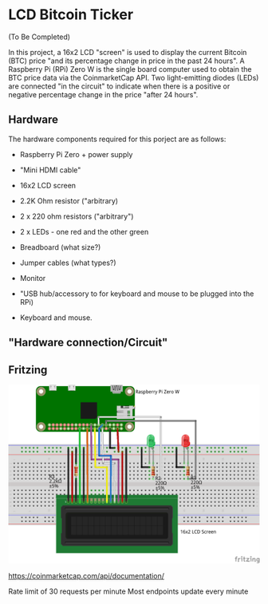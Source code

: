 # LCD Bitcoin Ticker

(To Be Completed)

In this project, a 16x2 LCD "screen" is used to display the current Bitcoin (BTC) price "and its percentage change in price in the past 24 hours". A Raspberry Pi (RPi) Zero W is the single board computer used to obtain the BTC price data via the CoinmarketCap API. Two light-emitting diodes (LEDs) are connected "in the circuit" to indicate when there is a positive or negative percentage change in the price "after 24 hours".

## Hardware

The hardware components required for this porject are as follows:

- Raspberry Pi Zero + power supply

- "Mini HDMI cable"

- 16x2 LCD screen

- 2.2K Ohm resistor ("arbitrary)

- 2 x 220 ohm resistors ("arbitrary")

- 2 x LEDs - one red and the other green

- Breadboard (what size?)

- Jumper cables (what types?)

- Monitor

- "USB hub/accessory to for keyboard and mouse to be plugged into the RPi)

- Keyboard and mouse.

## "Hardware connection/Circuit"



## Fritzing
<p align="center">
  <img src=images/bitcoin_ticker_conn.png>
</p>

https://coinmarketcap.com/api/documentation/

Rate limit of 30 requests per minute
Most endpoints update every minute
